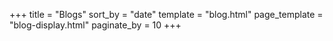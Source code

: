 +++
title = "Blogs"
sort_by = "date"
template = "blog.html"
page_template = "blog-display.html"
paginate_by = 10
+++